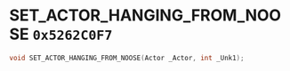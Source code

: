 # SET_ACTOR_HANGING_FROM_NOOSE `0x5262C0F7`

```cpp
void SET_ACTOR_HANGING_FROM_NOOSE(Actor _Actor, int _Unk1);
```